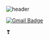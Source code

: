 ![header](https://capsule-render.vercel.app/api?type=waving&color=gradient&height=300&section=header&text=Leena's%20Github&fontSize=80)

[![Gmail Badge](https://img.shields.io/badge/Gmail-d14836?style=flat-square&logo=Gmail&logoColor=white&link=mailto:leenagohk@gmail.com)](mailto:leenagohk@gmail.com)

❣


<!---
Leena-GO/Leena-GO is a ✨ special ✨ repository because its `README.md` (this file) appears on your GitHub profile.
You can click the Preview link to take a look at your changes.
--->
